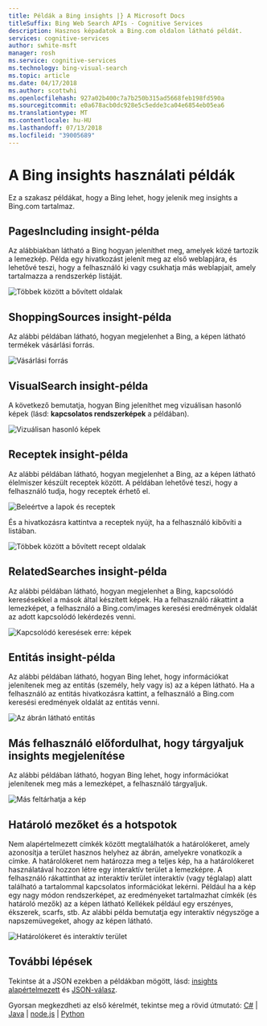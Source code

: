 ```yaml
---
title: Példák a Bing insights |} A Microsoft Docs
titleSuffix: Bing Web Search APIs - Cognitive Services
description: Hasznos képadatok a Bing.com oldalon látható példát.
services: cognitive-services
author: swhite-msft
manager: rosh
ms.service: cognitive-services
ms.technology: bing-visual-search
ms.topic: article
ms.date: 04/17/2018
ms.author: scottwhi
ms.openlocfilehash: 927a02b400c7a7b250b315ad5668feb198fd590a
ms.sourcegitcommit: e0a678acb0dc928e5c5edde3ca04e6854eb05ea6
ms.translationtype: MT
ms.contentlocale: hu-HU
ms.lasthandoff: 07/13/2018
ms.locfileid: "39005689"
---
```

# <a name="examples-of-bing-insights-usage"></a>A Bing insights használati példák

Ez a szakasz példákat, hogy a Bing lehet, hogy jelenik meg insights a Bing.com tartalmaz.

## <a name="pagesincluding-insight-example"></a>PagesIncluding insight-példa

Az alábbiakban látható a Bing hogyan jeleníthet meg, amelyek közé tartozik a lemezkép. Példa egy hivatkozást jelenít meg az első weblapjára, és lehetővé teszi, hogy a felhasználó ki vagy csukhatja más weblapjait, amely tartalmazza a rendszerkép listáját.

![Többek között a bővített oldalak](./media/pages-including.PNG)


## <a name="shoppingsources-insight-example"></a>ShoppingSources insight-példa

Az alábbi példában látható, hogyan megjelenhet a Bing, a képen látható termékek vásárlási forrás.

![Vásárlási forrás](./media/shopping-sources.PNG)


## <a name="visualsearch-insight-example"></a>VisualSearch insight-példa

A következő bemutatja, hogyan Bing jeleníthet meg vizuálisan hasonló képek (lásd: **kapcsolatos rendszerképek** a példában).

![Vizuálisan hasonló képek](./media/similar-images.PNG)

## <a name="recipes-insight-example"></a>Receptek insight-példa

Az alábbi példában látható, hogyan megjelenhet a Bing, az a képen látható élelmiszer készült receptek között. A példában lehetővé teszi, hogy a felhasználó tudja, hogy receptek érhető el.

![Beleértve a lapok és receptek](./media/recipes-pages-including.PNG)

 És a hivatkozásra kattintva a receptek nyújt, ha a felhasználó kibővíti a listában.

![Többek között a bővített recept oldalak](./media/expanded-recipes-pages-including.PNG)


## <a name="relatedsearches-insight-example"></a>RelatedSearches insight-példa

Az alábbi példában látható, hogyan megjelenhet a Bing, kapcsolódó keresésekkel a mások által készített képek. Ha a felhasználó rákattint a lemezképet, a felhasználó a Bing.com/images keresési eredmények oldalát az adott kapcsolódó lekérdezés venni.

![Kapcsolódó keresések erre: képek](./media/bordered-related-searches.PNG)


## <a name="entity-insight-example"></a>Entitás insight-példa

Az alábbi példában látható, hogyan Bing lehet, hogy információkat jelenítenek meg az entitás (személy, hely vagy is) az a képen látható. Ha a felhasználó az entitás hivatkozásra kattint, a felhasználó a Bing.com keresési eredmények oldalát az entitás venni.

![Az ábrán látható entitás](./media/entity.PNG)


## <a name="displaying-other-insights-that-the-user-might-explore"></a>Más felhasználó előfordulhat, hogy tárgyaljuk insights megjelenítése

Az alábbi példában látható, hogyan Bing lehet, hogy információkat jelenítenek meg más a lemezképet, a felhasználó tárgyaljuk.

![Más feltárhatja a kép](./media/apple-pie-more-tags.PNG)


## <a name="bounding-boxes-and-hot-spots"></a>Határoló mezőket és a hotspotok

Nem alapértelmezett címkék között megtalálhatók a határolókeret, amely azonosítja a terület hasznos helyhez az ábrán, amelyekre vonatkozik a címke. A határolókeret nem határozza meg a teljes kép, ha a határolókeret használatával hozzon létre egy interaktív terület a lemezképre. A felhasználó rákattinthat az interaktív terület interaktív (vagy téglalap) alatt található a tartalommal kapcsolatos információkat lekérni. Például ha a kép egy nagy módon rendszerképet, az eredményeket tartalmazhat címkék (és határoló mezők) az a képen látható Kellékek például egy erszényes, ékszerek, scarfs, stb. Az alábbi példa bemutatja egy interaktív négyszöge a napszemüvegeket, ahogy az képen látható.

![Határolókeret és interaktív terület](./media/click-to-search.PNG)



## <a name="next-steps"></a>További lépések

Tekintse át a JSON ezekben a példákban mögött, lásd: [insights alapértelmezett](default-insights-tag.md) és [JSON-válasz](overview.md#the-response).

Gyorsan megkezdheti az első kérelmét, tekintse meg a rövid útmutató: [C#](quickstarts/csharp.md) | [Java](quickstarts/java.md) | [node.js](quickstarts/nodejs.md)  |  [Python](quickstarts/python.md)






